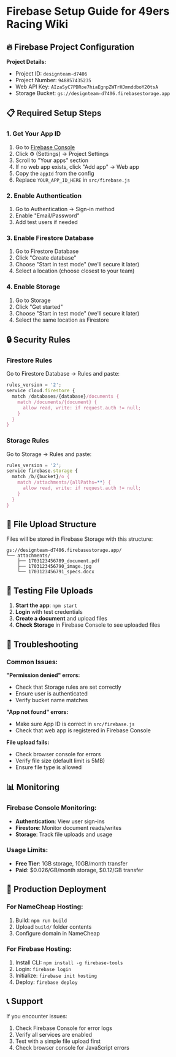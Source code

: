# Firebase Setup Guide for 49ers Racing Wiki

## 🔥 Firebase Project Configuration

**Project Details:**
- Project ID: `designteam-d7406`
- Project Number: `948857435235`
- Web API Key: `AIzaSyC7PDRoe7hiaEgnpZWTrHJmnddboY20tsA`
- Storage Bucket: `gs://designteam-d7406.firebasestorage.app`

## 📋 Required Setup Steps

### 1. Get Your App ID
1. Go to [Firebase Console](https://console.firebase.google.com/project/designteam-d7406)
2. Click ⚙️ (Settings) → Project Settings
3. Scroll to "Your apps" section
4. If no web app exists, click "Add app" → Web app
5. Copy the `appId` from the config
6. Replace `YOUR_APP_ID_HERE` in `src/firebase.js`

### 2. Enable Authentication
1. Go to Authentication → Sign-in method
2. Enable "Email/Password"
3. Add test users if needed

### 3. Enable Firestore Database
1. Go to Firestore Database
2. Click "Create database"
3. Choose "Start in test mode" (we'll secure it later)
4. Select a location (choose closest to your team)

### 4. Enable Storage
1. Go to Storage
2. Click "Get started"
3. Choose "Start in test mode" (we'll secure it later)
4. Select the same location as Firestore

## 🔒 Security Rules

### Firestore Rules
Go to Firestore Database → Rules and paste:

```javascript
rules_version = '2';
service cloud.firestore {
  match /databases/{database}/documents {
    match /documents/{document} {
      allow read, write: if request.auth != null;
    }
  }
}
```

### Storage Rules
Go to Storage → Rules and paste:

```javascript
rules_version = '2';
service firebase.storage {
  match /b/{bucket}/o {
    match /attachments/{allPaths=**} {
      allow read, write: if request.auth != null;
    }
  }
}
```

## 📁 File Upload Structure

Files will be stored in Firebase Storage with this structure:
```
gs://designteam-d7406.firebasestorage.app/
└── attachments/
    ├── 1703123456789_document.pdf
    ├── 1703123456790_image.jpg
    └── 1703123456791_specs.docx
```

## 🧪 Testing File Uploads

1. **Start the app**: `npm start`
2. **Login** with test credentials
3. **Create a document** and upload files
4. **Check Storage** in Firebase Console to see uploaded files

## 🔧 Troubleshooting

### Common Issues:

**"Permission denied" errors:**
- Check that Storage rules are set correctly
- Ensure user is authenticated
- Verify bucket name matches

**"App not found" errors:**
- Make sure App ID is correct in `src/firebase.js`
- Check that web app is registered in Firebase Console

**File upload fails:**
- Check browser console for errors
- Verify file size (default limit is 5MB)
- Ensure file type is allowed

## 📊 Monitoring

### Firebase Console Monitoring:
- **Authentication**: View user sign-ins
- **Firestore**: Monitor document reads/writes
- **Storage**: Track file uploads and usage

### Usage Limits:
- **Free Tier**: 1GB storage, 10GB/month transfer
- **Paid**: $0.026/GB/month storage, $0.12/GB transfer

## 🚀 Production Deployment

### For NameCheap Hosting:
1. Build: `npm run build`
2. Upload `build/` folder contents
3. Configure domain in NameCheap

### For Firebase Hosting:
1. Install CLI: `npm install -g firebase-tools`
2. Login: `firebase login`
3. Initialize: `firebase init hosting`
4. Deploy: `firebase deploy`

## 📞 Support

If you encounter issues:
1. Check Firebase Console for error logs
2. Verify all services are enabled
3. Test with a simple file upload first
4. Check browser console for JavaScript errors 
